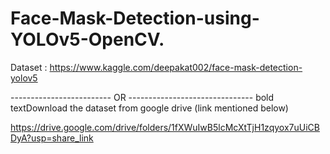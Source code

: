 # Face-Mask-Detection-using-YOLOv5-OpenCV.

Dataset : https://www.kaggle.com/deepakat002/face-mask-detection-yolov5

------------------------- OR -------------------------------
bold textDownload the dataset from google drive (link mentioned below)

https://drive.google.com/drive/folders/1fXWuIwB5lcMcXtTjH1zqyox7uUiCBDyA?usp=share_link
